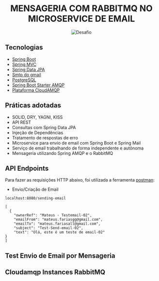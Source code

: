 <h1 align="center">
  MENSAGERIA COM RABBITMQ NO MICROSERVICE DE EMAIL
</h1>

<p align="center">
 <img src="https://img.shields.io/static/v1?label=Tipo&message=Desafio&color=8257E5&labelColor=000000" alt="Desafio" />
</p>


## Tecnologias

- [Spring Boot](https://spring.io/projects/spring-boot)
- [Spring MVC](https://docs.spring.io/spring-framework/reference/web/webmvc.html)
- [Spring Data JPA](https://spring.io/projects/spring-data-jpa)
- [Smtp do gmail](https://www.youtube.com/redirect?event=video_description&redir_token=QUFFLUhqbFNnT1Y1TG1PTDBfZ2Y4TS1GZW90UEhodHhiUXxBQ3Jtc0tsZ2ltUEtOT2xSdVN4MjJHNU16YjlVbEpYekZVNFFkMTVtYk5UbjcxNlZvOG1NTWpfaEtpRzV1MWtwcklUMVFXdDdtS2hRNngzbTNUdmNUR3VTRUd6SEphMkk1RFdSSVptX2RUekJGWC00aUxzOUptQQ&q=https%3A%2F%2Fsupport.google.com%2Faccounts%2Fanswer%2F185833&v=ZBleZzJf6ro)
- [PostgreSQL](https://mvnrepository.com/artifact/org.postgresql/postgresql/42.6.0)
- [Spring Boot Starter AMQP](https://www.cloudamqp.com/)
- [Plataforma CloudAMQP](https://mvnrepository.com/artifact/org.springframework.boot/spring-boot-starter-amqp)



## Práticas adotadas

- SOLID, DRY, YAGNI, KISS
- API REST
- Consultas com Spring Data JPA
- Injeção de Dependências
- Tratamento de respostas de erro
- Microservice para envio de email com Spring Boot e Spring Mail
- Serviço de email trabalhando de forma independente e autônoma
- Mensageria utilizando Spring AMQP e o RabbitMQ


## API Endpoints

Para fazer as requisições HTTP abaixo, foi utilizada a ferramenta [postman](https://www.postman.com/downloads/):

- Envio/Criação de Email
```
localhost:8080/sending-email

[
  {
    "ownerRef": "Mateus - Testemail-02",
    "emailFrom": "mateus.fariasgg@gmail.com",
    "emailTo": "mateus.fariasall@gmail.com",
    "subject": "Test-Send-email-02",
    "text": "Olá, este é um teste de email-02"
}
]
```
## Test Envio de Email por Mensageria



## Cloudamqp Instances RabbitMQ